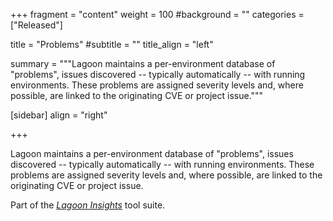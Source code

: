 +++
fragment = "content"
weight = 100
#background = ""
categories = ["Released"]

title = "Problems"
#subtitle = ""
title_align = "left"

summary = """Lagoon maintains a per-environment database of "problems", issues discovered -- typically automatically -- with running environments. These problems are assigned severity levels and, where possible, are linked to the originating CVE or project issue."""

[sidebar]
  align = "right"

+++

Lagoon maintains a per-environment database of "problems", issues discovered -- typically automatically -- with running environments. These problems are assigned severity levels and, where possible, are linked to the originating CVE or project issue.

Part of the *[Lagoon Insights](../lagoon-insights)* tool suite.